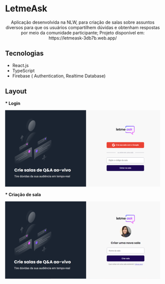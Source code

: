 # LetmeAsk

<p align="center">Aplicação desenvolvida na NLW, para criação de salas sobre assuntos diversos para que os usuários compartilhem dúvidas
e obtenham respostas por meio da comunidade participante;  Projeto disponível em: https://letmeask-3db7b.web.app/ </p>

## Tecnologias

- React.js
- TypeScript
- Firebase ( Authentication, Realtime Database)

## Layout

<p><b>* Login</b></p>
<img src="https://github.com/DaianeM/assets/blob/main/nlw-react/rooms-letmeask.png" width="700px"><br>

<p><b>* Criação de sala</b></p>
<img src="https://github.com/DaianeM/assets/blob/main/nlw-react/home-letmeask.png" width="700"><br>
